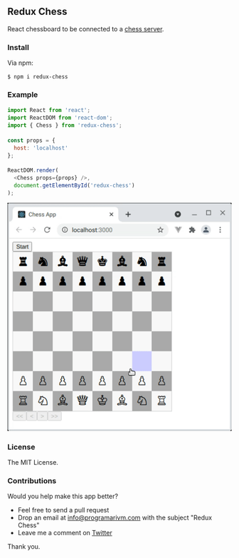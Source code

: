 ## Redux Chess

React chessboard to be connected to a [chess server](https://github.com/programarivm/chess-server).

### Install

Via npm:

    $ npm i redux-chess

### Example

```js
import React from 'react';
import ReactDOM from 'react-dom';
import { Chess } from 'redux-chess';

const props = {
  host: 'localhost'
};

ReactDOM.render(
  <Chess props={props} />,
  document.getElementById('redux-chess')
);
```

![Redux Chess](/resources/demo.gif)

### License

The MIT License.

### Contributions

Would you help make this app better?

- Feel free to send a pull request
- Drop an email at info@programarivm.com with the subject "Redux Chess"
- Leave me a comment on [Twitter](https://twitter.com/programarivm)

Thank you.
